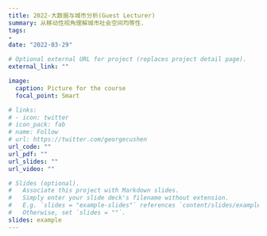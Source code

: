 ```yaml
---
title: 2022-大数据与城市分析(Guest Lecturer)
summary: 从移动性视角理解城市社会空间均等性.
tags:
- 
date: "2022-03-29"

# Optional external URL for project (replaces project detail page).
external_link: ""

image:
  caption: Picture for the course
  focal_point: Smart

# links:
# - icon: twitter
# icon_pack: fab
# name: Follow
# url: https://twitter.com/georgecushen
url_code: ""
url_pdf: ""
url_slides: ""
url_video: ""

# Slides (optional).
#   Associate this project with Markdown slides.
#   Simply enter your slide deck's filename without extension.
#   E.g. `slides = "example-slides"` references `content/slides/example-slides.md`.
#   Otherwise, set `slides = ""`.
slides: example
---
```


